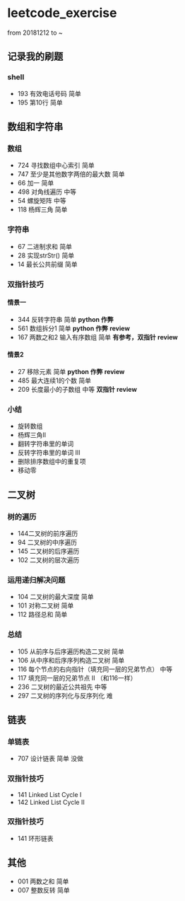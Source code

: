 # leetcode_exercise 
from 20181212 to ~

## 记录我的刷题 
### shell 
* 193 有效电话号码 简单
* 195 第10行     简单

## 数组和字符串
### 数组
* 724 寻找数组中心索引 简单
* 747 至少是其他数字两倍的最大数 简单 
* 66  加一      简单 
* 498 对角线遍历 中等  
* 54  螺旋矩阵  中等 
* 118 杨辉三角   简单
### 字符串
* 67 二进制求和 简单
* 28 实现strStr() 简单
* 14 最长公共前缀 简单
### 双指针技巧 
#### 情景一
* 344 反转字符串 简单  **python 作弊**
* 561 数组拆分1 简单       **python 作弊** **review**
* 167 两数之和2 输入有序数组 简单  **有参考，双指针**  **review**
#### 情景2
* 27 移除元素 简单 **python 作弊** **review**
* 485 最大连续1的个数 简单
* 209 长度最小的子数组 中等 **双指针** **review**
### 小结
* 旋转数组
* 杨辉三角II
* 翻转字符串里的单词
* 反转字符串里的单词 III
* 删除排序数组中的重复项
* 移动零

## 二叉树
### 树的遍历
* 144二叉树的前序遍历
* 94 二叉树的中序遍历
* 145 二叉树的后序遍历
* 102 二叉树的层次遍历

### 运用递归解决问题
* 104 二叉树的最大深度 简单
* 101 对称二叉树 简单
* 112 路径总和 简单

### 总结
* 105 从前序与后序遍历构造二叉树 简单
* 106 从中序和后序序列构造二叉树 简单
* 116 每个节点的右向指针（填充同一层的兄弟节点） 中等
* 117 填充同一层的兄弟节点 II （和116一样）
* 236 二叉树的最近公共祖先 中等
* 297 二叉树的序列化与反序列化 难

## 链表
### 单链表
* 707 设计链表 简单 没做
### 双指针技巧
* 141 Linked List Cycle I
* 142 Linked List Cycle II

### 双指针技巧
* 141 环形链表

## 其他
* 001 两数之和  简单 
* 007 整数反转  简单 
